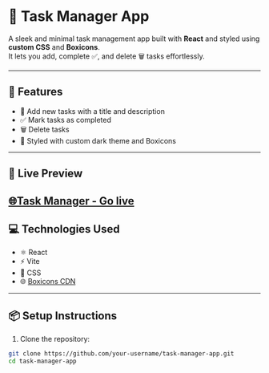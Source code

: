 # 📝 Task Manager App

A sleek and minimal task management app built with **React** and styled using **custom CSS** and **Boxicons**.  
It lets you add, complete ✅, and delete 🗑️ tasks effortlessly.

---

## 🔧 Features

- 📌 Add new tasks with a title and description
- ✅ Mark tasks as completed
- 🗑️ Delete tasks
- 🎨 Styled with custom dark theme and Boxicons

---

## 🚀 Live Preview

## [🌐Task Manager - Go live](https://task-manager-kuraz-exam.vercel.app/)

## 💻 Technologies Used

- ⚛️ React
- ⚡ Vite
- 🎨 CSS
- 🌐 [Boxicons CDN](https://boxicons.com)

---

## 📦 Setup Instructions

1. Clone the repository:

```bash
git clone https://github.com/your-username/task-manager-app.git
cd task-manager-app
```
